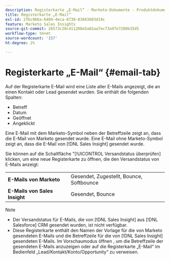 ```yaml
---
description: Registerkarte „E-Mail“ - Marketo-Dokumente - Produktdokumentation
title: Registerkarte „E-Mail“
exl-id: 2fbc966a-6409-4eca-8730-83843b03d19c
feature: Marketo Sales Insights
source-git-commit: 26573c20c411208e5a01aa7ec73a97e7208b35d5
workflow-type: tm+mt
source-wordcount: '157'
ht-degree: 2%

---
```


# Registerkarte „E-Mail“ {#email-tab}

Auf der Registerkarte E-Mail wird eine Liste aller E-Mails angezeigt, die an einen Kontakt oder Lead gesendet wurden. Sie enthält die folgenden Spalten:

* Betreff
* Datum
* Geöffnet
* Angeklickt

Eine E-Mail mit dem Marketo-Symbol neben der Betreffzeile zeigt an, dass die E-Mail von Marketo gesendet wurde. Eine E-Mail ohne Marketo-Symbol zeigt an, dass die E-Mail von [!DNL Sales Insight] gesendet wurde.

Sie können auf die Schaltfläche &quot;[!UICONTROL Versandstatus überprüfen] klicken, um eine neue Registerkarte zu öffnen, die den Versandstatus von E-Mails anzeigt:

<table>
 <tbody>
  <tr>
   <td><strong>E-Mails von Marketo</strong></td>
   <td>Gesendet, Zugestellt, Bounce, Softbounce</td>
  </tr>
  <tr>
   <td><strong>E-Mails von Sales Insight</strong></td>
   <td>Gesendet, Bounce</td>
  </tr>
 </tbody>
</table>

>[!NOTE]
>
>* Der Versandstatus für E-Mails, die von [!DNL Sales Insight] aus [!DNL Salesforce] CRM gesendet wurden, ist nicht verfügbar.
>* Diese Registerkarte enthält den Namen der Vorlage für die von Marketo gesendeten E-Mails und die Betreffzeile für die von [!DNL Sales Insight] gesendeten E-Mails. Im Vorschaumodus öffnen , um die Betreffzeile der gesendeten E-Mails anzuzeigen oder auf die Registerkarte „E-Mail“ im Bedienfeld „Lead/Kontakt/Konto/Opportunity“ zu verweisen.
